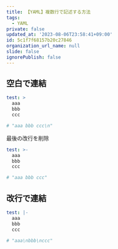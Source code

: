 ```yaml
---
title: 【YAML】複数行で記述する方法
tags:
  - YAML
private: false
updated_at: '2023-08-06T23:58:41+09:00'
id: 5c1f7f68157b20c27846
organization_url_name: null
slide: false
ignorePublish: false
---
```


## 空白で連結
```sample.yml
test: >
  aaa
  bbb
  ccc

# "aaa bbb ccc\n"
```

最後の改行を削除

```sample.yml
test: >-
  aaa
  bbb
  ccc

# "aaa bbb ccc"
```

## 改行で連結
```sample.yml
test: |-
  aaa
  bbb
  ccc

# "aaa\nbbb\nccc"
```
